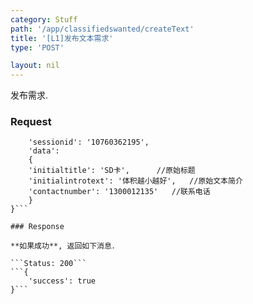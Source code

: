 ```yaml
---
category: Stuff
path: '/app/classifiedswanted/createText'
title: '[L1]发布文本需求'
type: 'POST'

layout: nil
---
```


发布需求.

### Request


```{
    'sessionid': '10760362195',
    'data':
	{
	'initialtitle': 'SD卡',		//原始标题
	'initialintrotext': '体积越小越好',	//原始文本简介
	'contactnumber': '1300012135'	//联系电话
  	}
}```

### Response

**如果成功**, 返回如下消息．

```Status: 200```
```{
    'success': true
}```
